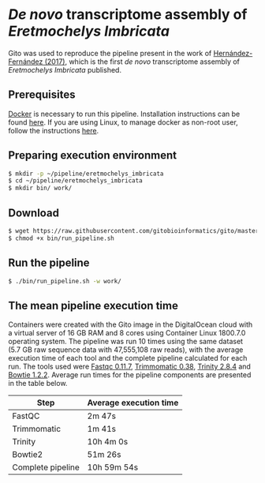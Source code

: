 # *De novo* transcriptome assembly of *Eretmochelys Imbricata*

Gito was used to reproduce the pipeline present in the work of [Hernández-Fernández (2017)](https://doi.org/10.1016/j.dib.2017.10.015), which is the first *de novo* transcriptome assembly of *Eretmochelys Imbricata* published.

## Prerequisites

[Docker](https://www.docker.com) is necessary to run this pipeline. Installation instructions can be found [here](https://docs.docker.com/install). If you are using Linux, to manage docker as non-root user, follow the instructions [here](https://docs.docker.com/install/linux/linux-postinstall/#manage-docker-as-a-non-root-user).

## Preparing execution environment

```sh
$ mkdir -p ~/pipeline/eretmochelys_imbricata
$ cd ~/pipeline/eretmochelys_imbricata
$ mkdir bin/ work/
```

## Download 

```sh
$ wget https://raw.githubusercontent.com/gitobioinformatics/gito/master/examples/eretmochelys_imbricata/run_pipeline.sh -O bin/
$ chmod +x bin/run_pipeline.sh
```

## Run the pipeline

```sh
$ ./bin/run_pipeline.sh -w work/
```

## The mean pipeline execution time

Containers were created with the Gito image in the DigitalOcean cloud with a virtual server of 16 GB RAM and 8 cores using Container Linux 1800.7.0 operating system. The pipeline was run 10 times using the same dataset (5.7 GB raw sequence data with 47,555,108 raw reads), with the average execution time of each tool and the complete pipeline calculated for each run. The tools used were [Fastqc 0.11.7](http://www.bioinformatics.babraham.ac.uk/projects/fastqc), [Trimmomatic 0.38](http://www.usadellab.org/cms/?page=trimmomatic), [Trinity 2.8.4](https://github.com/trinityrnaseq/trinityrnaseq/releases) and [Bowtie 1.2.2](http://bowtie-bio.sourceforge.net/index.shtml). Average run times for the pipeline components are presented in the table below.

| Step | Average execution time |
| --- | --- |
| FastQC | 2m 47s |
| Trimmomatic | 1m 41s |
| Trinity | 10h 4m 0s |
| Bowtie2 | 51m 26s |
| Complete pipeline | 10h 59m 54s |

